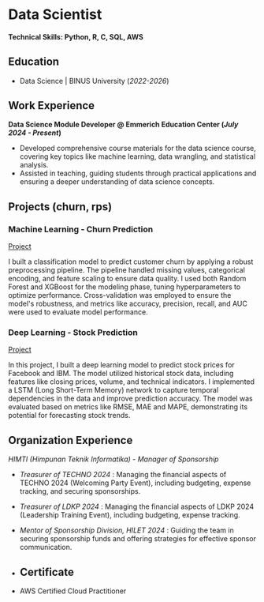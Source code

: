 # Data Scientist

#### Technical Skills: Python, R, C, SQL, AWS

## Education
- Data Science | BINUS University (_2022-2026_)			      		


## Work Experience
**Data Science Module Developer @ Emmerich Education Center (_July 2024 - Present_)**
- Developed comprehensive course materials for the data science course, covering key topics like machine learning, data wrangling, and statistical analysis.
- Assisted in teaching, guiding students through practical applications and ensuring a deeper understanding of data science concepts.


## Projects (churn, rps)
### Machine Learning - Churn Prediction
[Project](https://github.com/jsscb/machine-learning)

I built a classification model to predict customer churn by applying a robust preprocessing pipeline. The pipeline handled missing values, categorical encoding, and feature scaling to ensure data quality. I used both Random Forest and XGBoost for the modeling phase, tuning hyperparameters to optimize performance. Cross-validation was employed to ensure the model's robustness, and metrics like accuracy, precision, recall, and AUC were used to evaluate model performance.


### Deep Learning - Stock Prediction
[Project](https://github.com/jsscb/deep-learning)

In this project, I built a deep learning model to predict stock prices for Facebook and IBM. The model utilized historical stock data, including features like closing prices, volume, and technical indicators. I implemented a LSTM (Long Short-Term Memory) network to capture temporal dependencies in the data and improve prediction accuracy. The model was evaluated based on metrics like RMSE, MAE and MAPE, demonstrating its potential for forecasting stock trends.


## Organization Experience
*HIMTI (Himpunan Teknik Informatika)* - _Manager of Sponsorship_ 
- _Treasurer of TECHNO 2024_ : Managing the financial aspects of TECHNO 2024 (Welcoming Party Event), including budgeting, expense tracking, and securing sponsorships.
- _Treasurer of LDKP 2024_ : Managing the financial aspects of LDKP 2024 (Leadership Training Event), including budgeting, expense tracking.
- _Mentor of Sponsorship Division, HILET 2024_ : Guiding the team in securing sponsorship funds and offering strategies for effective sponsor communication.

- ## Certificate
- AWS Certified Cloud Practitioner
